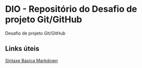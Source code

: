 # DIO - Repositório do Desafio de projeto Git/GitHub
Desafio de projeto Git/GitHub

## Links úteis

[Sintaxe Basica Markdown](https://markdown.net.br/sintaxe-basica/)
